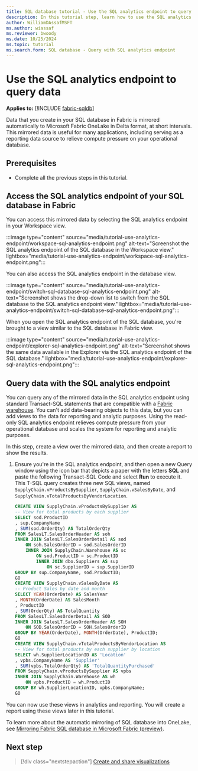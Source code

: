 ```yaml
---
title: SQL database tutorial - Use the SQL analytics endpoint to query data
description: In this tutorial step, learn how to use the SQL analytics endpoint to query data.
author: WilliamDAssafMSFT
ms.author: wiassaf
ms.reviewer: bwoody
ms.date: 10/25/2024
ms.topic: tutorial
ms.search.form: SQL database - Query with SQL analytics endpoint
---
```


# Use the SQL analytics endpoint to query data

**Applies to:** [!INCLUDE [fabric-sqldb](../includes/applies-to-version/fabric-sqldb.md)]

Data that you create in your SQL database in Fabric is mirrored automatically to Microsoft Fabric OneLake in Delta format, at short intervals. This mirrored data is useful for many applications, including serving as a reporting data source to relieve compute pressure on your operational database.

## Prerequisites

- Complete all the previous steps in this tutorial.

## Access the SQL analytics endpoint of your SQL database in Fabric

You can access this mirrored data by selecting the SQL analytics endpoint in your Workspace view.

:::image type="content" source="media/tutorial-use-analytics-endpoint/workspace-sql-analytics-endpoint.png" alt-text="Screenshot the SQL analytics endpoint of the SQL database in the Workspace view." lightbox="media/tutorial-use-analytics-endpoint/workspace-sql-analytics-endpoint.png":::

You can also access the SQL analytics endpoint in the database view.

:::image type="content" source="media/tutorial-use-analytics-endpoint/switch-sql-database-sql-analytics-endpoint.png" alt-text="Screenshot shows the drop-down list to switch from the SQL database to the SQL analytics endpoint view." lightbox="media/tutorial-use-analytics-endpoint/switch-sql-database-sql-analytics-endpoint.png":::

When you open the SQL analytics endpoint of the SQL database, you're brought to a view similar to the SQL database in Fabric view.

:::image type="content" source="media/tutorial-use-analytics-endpoint/explorer-sql-analytics-endpoint.png" alt-text="Screenshot shows the same data available in the Explorer via the SQL analytics endpoint of the SQL database." lightbox="media/tutorial-use-analytics-endpoint/explorer-sql-analytics-endpoint.png":::

## Query data with the SQL analytics endpoint

You can query any of the mirrored data in the SQL analytics endpoint using standard Transact-SQL statements that are compatible with a [Fabric warehouse](../../data-warehouse/data-warehousing.md). You can't add data-bearing objects to this data, but you can add views to the data for reporting and analytic purposes. Using the read-only SQL analytics endpoint relieves compute pressure from your operational database and scales the system for reporting and analytic purposes.

In this step, create a view over the mirrored data, and then create a report to show the results.

1. Ensure you're in the SQL analytics endpoint, and then open a new Query window using the icon bar that depicts a paper with the letters **SQL** and paste the following Transact-SQL Code and select **Run** to execute it. This T-SQL query creates three new SQL views, named `SupplyChain.vProductsBySupplier`, `SupplyChain.vSalesByDate`, and `SupplyChain.vTotalProductsByVendorLocation`.

    ```sql
    CREATE VIEW SupplyChain.vProductsBySupplier AS
    -- View for total products by each supplier
    SELECT sod.ProductID
    , sup.CompanyName
    , SUM(sod.OrderQty) AS TotalOrderQty
    FROM SalesLT.SalesOrderHeader AS soh
    INNER JOIN SalesLT.SalesOrderDetail AS sod 
        ON soh.SalesOrderID = sod.SalesOrderID
        INNER JOIN SupplyChain.Warehouse AS sc 
            ON sod.ProductID = sc.ProductID
            INNER JOIN dbo.Suppliers AS sup 
                ON sc.SupplierID = sup.SupplierID
    GROUP BY sup.CompanyName, sod.ProductID;
    GO
    CREATE VIEW SupplyChain.vSalesByDate AS
    -- Product Sales by date and month
    SELECT YEAR(OrderDate) AS SalesYear
    , MONTH(OrderDate) AS SalesMonth
    , ProductID
    , SUM(OrderQty) AS TotalQuantity
    FROM SalesLT.SalesOrderDetail AS SOD
    INNER JOIN SalesLT.SalesOrderHeader AS SOH 
        ON SOD.SalesOrderID = SOH.SalesOrderID
    GROUP BY YEAR(OrderDate), MONTH(OrderDate), ProductID;
    GO
    CREATE VIEW SupplyChain.vTotalProductsByVendorLocation AS
    -- View for total products by each supplier by location
    SELECT wh.SupplierLocationID AS 'Location'
    , vpbs.CompanyName AS 'Supplier'
    , SUM(vpbs.TotalOrderQty) AS 'TotalQuantityPurchased'
    FROM SupplyChain.vProductsBySupplier AS vpbs
    INNER JOIN SupplyChain.Warehouse AS wh
        ON vpbs.ProductID = wh.ProductID
    GROUP BY wh.SupplierLocationID, vpbs.CompanyName;
    GO   
    ```

You can now use these views in analytics and reporting. You will create a report using these views later in this tutorial.

To learn more about the automatic mirroring of SQL database into OneLake, see [Mirroring Fabric SQL database in Microsoft Fabric (preview)](mirroring-overview.md).

## Next step

> [!div class="nextstepaction"]
> [Create and share visualizations](tutorial-create-visualizations.md)

